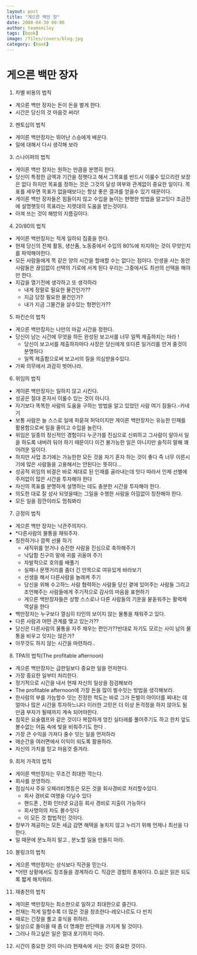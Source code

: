 ```yaml
--- 
layout: post 
title: "게으른 백만 장" 
date: 2008-04-30 00:00  
author: teamsmiley 
tags: [book]
image: /files/covers/blog.jpg
category: {book}
---
```


# 게으른 백만 장자

1. 차별 비용의 법칙
* 게으른 백만 장자는 돈이 돈을 벌게 한다.
* 시간은 당신의 것 마음것 써라!
2. 멘토십의 법칙
* 게이른 백만장자는 뛰어난 스승에게 배운다.
* 일에 대해서 다시 생각해 보라
3. 스나이퍼의 법칙
* 게이른 백만 장자는 원하는 만큼을 분명히 한다.
* 당신이 특정한 금액과 기간을 정햇다고 해서 그목표를 반드시 이룰수 있으리란 보장은 없다 하지만 목표를 정하는 것은 그것의  달성 여부와 관계없이 중요한 일이다. 목표를 세우면 목표가 없을때보다는 항상 좋은 결과를 얻을수 있기 때문이다.
* 게이른 백만 장자들은 힘들이지 않고 수입을 늘이는 현명한 방법을 알고잇다 조금전에 설명햇듯이 목표라는 지렛대의 도움을 받는것이다.
* 아껴 쓰는 것이 해방의 지름길이다.
4. 20/80의 법칙
* 게이른 백만장자는 적게 일하되 집중을 한다.
* 현재 당신의 전체 활동, 생산품, 노동중에서 수입의 80%에 차지하는 것이 무엇인지를 파악해야한다.
*  모든 사람들에게 똑 같은 양의 시간을 할애할 수는 없다는 점이다. 인생을 사는 동안 사람들은 끊임없이 선택의 기로에 서게 된다 우리는 그중에서도 최선의 선택을 해야만 한다.
* 지갑을 열기전에 생각하고 또 생각하라
    * 내게 정말로 필요한 물건인가??
    * 지금 당장 필요한 물건인가?
    * 내가 지금 그물건을 살수있는 형편인가??
5. 파킨슨의 법칙
* 게으른 백만장자는 나만의 마감 시간을 정한다.
* 당신이 남는 시간에 무엇을 하든 완성된 보고서를 너무 일찍 제출하지는 마라 !
    * 당신이 보고서를 제출하자마다 사장은 당신에게 또다른 일거리를 안겨 줄것이 분명하다
    * 일찍 제출함으로써 보고서의 질을 의심받을수있다.
* 가짜 의무에서 과감히 벗어나라.
6. 위임의 법칙
* 게이른 백만장자는 일하지 않고 시킨다.
* 성공은 절대 혼자서 이룰수 있는 것이 아니다.
* 자기보다 똑똑한 사람의 도움을 구하는 방법을 알고 있었던 사람 여기 잠들다.-카네기
* 보통 사람은 늘 스스로 일에 파묻혀 허덕이지만 게이른 백만장자는 유능한 인재를 활용함으로써 일을 줄이고 수입을 늘린다.
* 위임은 일종의 정신적인 경험이다 누군가를 진심으로 신뢰하고 그사람이 알아서 일을 하도록 내버려 둬야 하기 때문이다 이건 불가능한 일은 아니지만 솔직히 말해 꽤 어려운 일이다.
* 하지만 사업 초기에는 가능한한 모든 것을 자기 혼자 하는 것이 좋다 즉 너무 이른시기에 많은 사람들을 고용해서는 안된다는 뜻히다…
* 성공적 위임의 비결은 바로 제대로 된 인재를 골라내는데 잇다 따라서 인제 선별에 주저없이 많은 시간을 투자해야 한다
* 자신의 목표를 분명하게 설명하는 데도 충분한 시간을 투자해야 한다.
* 의도한 대로 잘 성사 되엇을때는 그일을 수행한 사람을 아낌없이 칭찬해야 한다.
* 모든 일을 잠깐이라도 멈춰봐라
7. 긍정의 법칙
* 게으른 백만 장자는 낙관주의자다.
* *다른사람의 물통을 채워주자.
* 칭찬하거나 깜짝 선물 하기
   * 새직위를 얻거나 승진한 사람을 진심으로 축하해주기
   * 낙담함 친구의 말에 귀를 귀울여 주기
   *    자발적으로 호의를 배풀기
   *    실패나 문젯거리를 좀더 긴 안목으로 여유있게 바라보기
   * 선생을 해서 다른사람을 놀래켜 주기
   * 당신을 위해 수고하느 사람 협력하는 사람들 당신 곁에 있어주는 사람들 그리고 조언해주는 사람들에게 주기적으로 감사의 마음을 표현하기
  * 게으른 백만장자들은 상항 스스로나 다른 사람들의 기운을 붇돋워주는 활력제 역살을 한다
*  백만장자는 누구보다 열심히 타인의 보이지 않는 물통을 채워주고 있다.
* 다른 사람과 어떤 관계를 맺고 있는가??
* 당신은 다른사람의 물통을 자주 채우는 편인가??반대로 자기도 모르는 사이 남의 물통을 비우고 잇지는 않은가?
* 아무것도 하지 않는 시간을 마련하라..
8. TPA의 법칙(The profitable afternoon)
* 게으른 백만장자는 급한일보다 중요한 일을 먼저한다.
* 가장 중요한 일부터 처리한다.
* 정기적으로 시간을 내서 현재 자신의 일상을 점검해보라
* The profitable afternoon에 가장 돈을 많이 벌수잇는 방법을 생각해보라.
* 한사람의 부를 가늠할수 잇는 진정한 척도는 바로 그가 돈벌이 아이더를 찌내는 데 얼마나 많은 시간을 투자하느냐다 이러한 고민은 더 이상 돈걱정을 하지 않아도 될만큼 부자가 될때까지 계속 되어야한다.
* 침묵은 요술램프와 같은 것이다 복잡하게 엉킨 실타래를 풀어주기도 하고 한치 앞도 볼수없는 어둠 속에 빛을 비춰주기도 한다 .
* 가장 큰 수익을 가져다 줄수 잇는 일을 먼저하라
* 매순간을 여러면에서 이익이 되도록 활용하라.
* 자신의 가치를 믿고 마음것 즐겨라.
9. 최저 가격의 법칙
* 게이른 백만장자는 무조건 최대한 깍는다.
* 회사를 운영하라.
* 점심식사 주유 오페라티켓등은 모든 것을 회사경비로 처리할수있다.
   * 회사 경비로 여행을 다닐수 있다
   * 핸드폰 , 전화 인터넷 요금등 회사 경비로 지출이 가능하다
   * 회사명의의 차도 몰수잇다
   * 이 모든 것 합법적인 것이다.
*  정부가 제공하는 모든 세금 감면 해택을 놓치지 않고 누리기 위해 언제나 최선을 다한다.
* 일 때문에 분노하지 말고 , 분노할 일을 만들지 마라.
10. 블링크의 법칙
* 게으른 백만장자는 상식보다 직관을 믿는다.
* *어떤 상황에서도 징조들을 경계하라
C.  직감은 경험의 총체이다.
D.싫은 읽은 되도록 짧게 해치워라.
11. 재충전의 법칙
* 게이른 백만장자는 최소한으로 일하고 최대한으로 즐긴다.
* 천재는 적게 일할수록 더 많은 것을 창조한다-레오나르도 다 빈치
* 때로는 긴장을 풀고 휴식을 취하라.
* 일상으로 돌아올 때 좀 더 명쾌한 판단력을 가지게 될 것이다.
* 그러나 하고싶은 일은 절대 포기하지 마라.
12. 시간이 중요한 것이 아니라 현재속에 사는 것이 중요한 것이다.